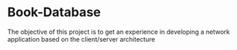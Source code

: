 # Book-Database
The objective of this project is to get an experience in developing a network application based on the client/server architecture
